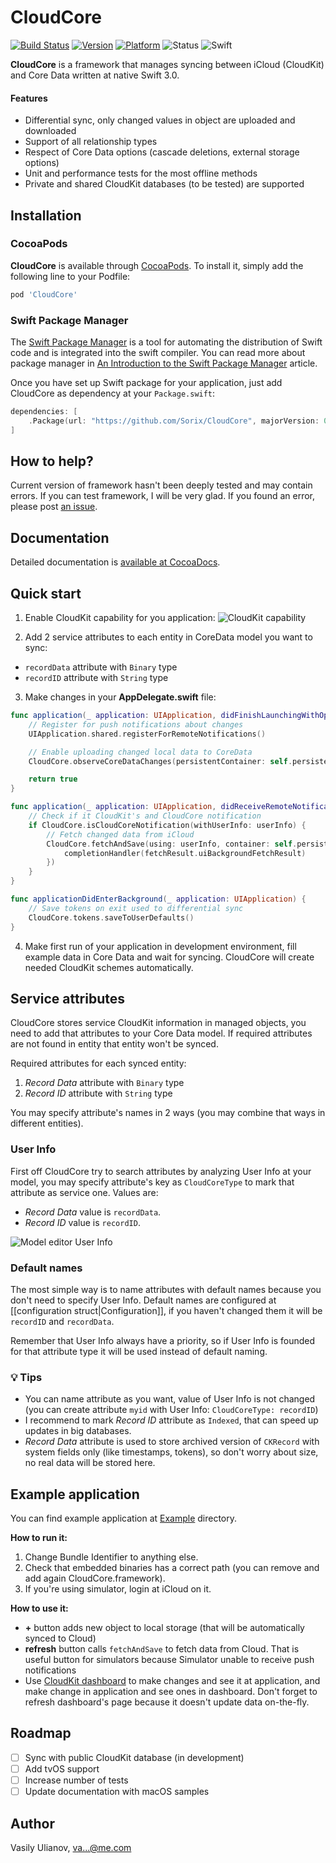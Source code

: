 # CloudCore

[![Build Status](https://travis-ci.org/Sorix/CloudCore.svg?branch=master)](https://travis-ci.org/Sorix/CloudCore)
[![Version](https://img.shields.io/cocoapods/v/CloudCore.svg?style=flat)](http://cocoadocs.org/docsets/CloudCore)
[![Platform](https://img.shields.io/cocoapods/p/CloudCore.svg?style=flat)](http://cocoadocs.org/docsets/CloudCore)
![Status](https://img.shields.io/badge/status-alpha-red.svg)
![Swift](https://img.shields.io/badge/swift-3.0-orange.svg)

**CloudCore** is a framework that manages syncing between iCloud (CloudKit) and Core Data written at native Swift 3.0.

#### Features
* Differential sync, only changed values in object are uploaded and downloaded
* Support of all relationship types
* Respect of Core Data options (cascade deletions, external storage options)
* Unit and performance tests for the most offline methods
* Private and shared CloudKit databases (to be tested) are supported

## Installation

### CocoaPods
**CloudCore** is available through [CocoaPods](http://cocoapods.org). To install
it, simply add the following line to your Podfile:

```ruby
pod 'CloudCore'
```

### Swift Package Manager
The [Swift Package Manager](https://swift.org/package-manager/) is a tool for automating the distribution of Swift code and is integrated into the swift compiler. You can read more about package manager in [An Introduction to the Swift Package Manager](https://www.raywenderlich.com/148832/introduction-swift-package-manager) article.

Once you have set up Swift package for your application, just add CloudCore as dependency at your `Package.swift`:

```swift
dependencies: [
    .Package(url: "https://github.com/Sorix/CloudCore", majorVersion: 0)
]
```

## How to help?
Current version of framework hasn't been deeply tested and may contain errors. If you can test framework, I will be very glad. If you found an error, please post [an issue](https://github.com/Sorix/CloudCore/issues).

## Documentation
Detailed documentation is [available at CocoaDocs](http://cocoadocs.org/docsets/CloudCore/).

## Quick start
1. Enable CloudKit capability for you application:
![CloudKit capability](https://cloud.githubusercontent.com/assets/5610904/25092841/28305bc0-2398-11e7-9fbf-f94c619c264f.png)

2. Add 2 service attributes to each entity in CoreData model you want to sync:
  * `recordData` attribute with `Binary` type
  * `recordID` attribute with `String` type

3. Make changes in your **AppDelegate.swift** file:

```swift
func application(_ application: UIApplication, didFinishLaunchingWithOptions launchOptions: [UIApplicationLaunchOptionsKey: Any]?) -> Bool {
	// Register for push notifications about changes
	UIApplication.shared.registerForRemoteNotifications()

	// Enable uploading changed local data to CoreData
	CloudCore.observeCoreDataChanges(persistentContainer: self.persistentContainer, errorDelegate: nil)

	return true
}

func application(_ application: UIApplication, didReceiveRemoteNotification userInfo: [AnyHashable : Any], fetchCompletionHandler completionHandler: @escaping (UIBackgroundFetchResult) -> Void) {
	// Check if it CloudKit's and CloudCore notification
	if CloudCore.isCloudCoreNotification(withUserInfo: userInfo) {
		// Fetch changed data from iCloud
		CloudCore.fetchAndSave(using: userInfo, container: self.persistentContainer, error: nil, completion: { (fetchResult) in
			completionHandler(fetchResult.uiBackgroundFetchResult)
		})
	}
}

func applicationDidEnterBackground(_ application: UIApplication) {
	// Save tokens on exit used to differential sync
	CloudCore.tokens.saveToUserDefaults()
}
```

4. Make first run of your application in development environment, fill example data in Core Data and wait for syncing. CloudCore will create needed CloudKit schemes automatically.

## Service attributes
CloudCore stores service CloudKit information in managed objects, you need to add that attributes to your Core Data model. If required attributes are not found in entity that entity won't be synced.

Required attributes for each synced entity:
1. *Record Data* attribute with `Binary` type
2. *Record ID* attribute with `String` type

You may specify attribute's names in 2 ways (you may combine that ways in different entities).

### User Info
First off CloudCore try to search attributes by analyzing User Info at your model, you may specify attribute's key as `CloudCoreType` to mark that attribute as service one. Values are:
* *Record Data* value is `recordData`.
* *Record ID* value is `recordID`.

![Model editor User Info](https://cloud.githubusercontent.com/assets/5610904/24004400/52e0ff94-0a77-11e7-9dd9-e1e24a86add5.png)

### Default names
The most simple way is to name attributes with default names because you don't need to specify User Info. Default names are configured at [[configuration struct|Configuration]], if you haven't changed them it will be `recordID` and `recordData`.

Remember that User Info always have a priority, so if User Info is founded for that attribute type it will be used instead of default naming.

### 💡 Tips
* You can name attribute as you want, value of User Info is not changed (you can create attribute `myid` with User Info: `CloudCoreType: recordID`)
* I recommend to mark *Record ID* attribute as `Indexed`, that can speed up updates in big databases.
* *Record Data* attribute is used to store archived version of `CKRecord` with system fields only (like timestamps, tokens), so don't worry about size, no real data will be stored here.

## Example application

You can find example application at [Example](/Example/) directory.

**How to run it:**
1. Change Bundle Identifier to anything else.
2. Check that embedded binaries has a correct path (you can remove and add again CloudCore.framework).
3. If you're using simulator, login at iCloud on it.

**How to use it:**
* **+** button adds new object to local storage (that will be automatically synced to Cloud)
* **refresh** button calls `fetchAndSave` to fetch data from Cloud. That is useful button for simulators because Simulator unable to receive push notifications
* Use [CloudKit dashboard](https://icloud.developer.apple.com/dashboard/) to make changes and see it at application, and make change in application and see ones in dashboard. Don't forget to refresh dashboard's page because it doesn't update data on-the-fly.

## Roadmap

- [ ] Sync with public CloudKit database (in development)
- [ ] Add tvOS support
- [ ] Increase number of tests
- [ ] Update documentation with macOS samples

## Author

Vasily Ulianov, [va...@me.com](http://www.google.com/recaptcha/mailhide/d?k=01eFEpy-HM-qd0Vf6QGABTjw==&c=JrKKY2bjm0Bp58w7zTvPiQ==)
